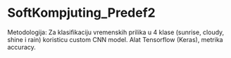 # SoftKompjuting_Predef2
Metodologija:  Za klasifikaciju vremenskih prilika u 4 klase (sunrise, cloudy, shine i rain) koristicu custom CNN model. Alat Tensorflow (Keras), metrika accuracy.
